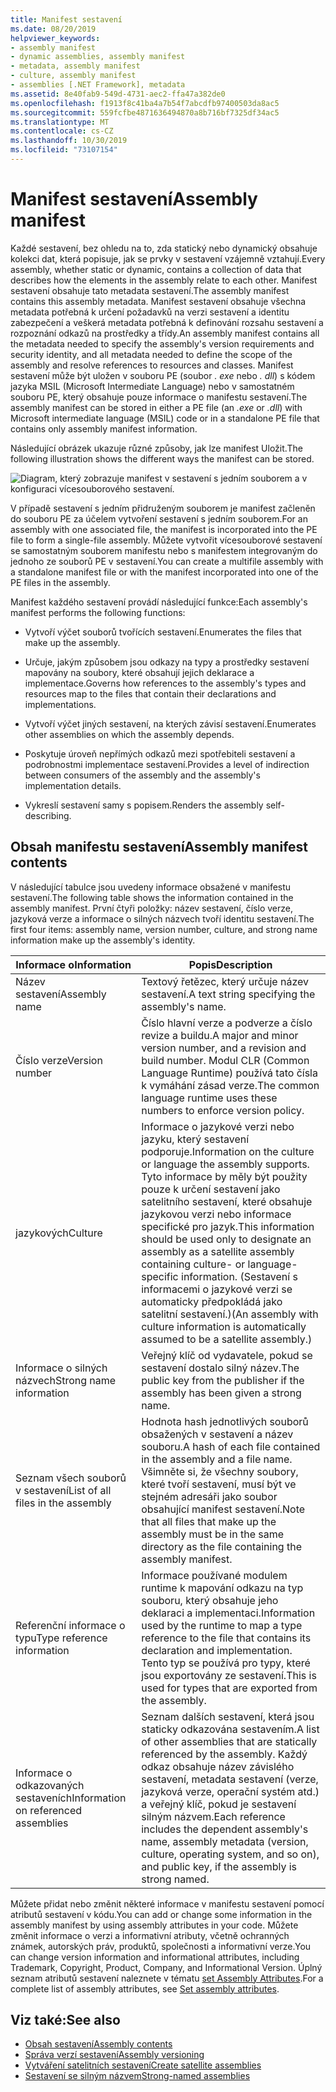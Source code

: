 ```yaml
---
title: Manifest sestavení
ms.date: 08/20/2019
helpviewer_keywords:
- assembly manifest
- dynamic assemblies, assembly manifest
- metadata, assembly manifest
- culture, assembly manifest
- assemblies [.NET Framework], metadata
ms.assetid: 8e40fab9-549d-4731-aec2-ffa47a382de0
ms.openlocfilehash: f1913f8c41ba4a7b54f7abcdfb97400503da8ac5
ms.sourcegitcommit: 559fcfbe4871636494870a8b716bf7325df34ac5
ms.translationtype: MT
ms.contentlocale: cs-CZ
ms.lasthandoff: 10/30/2019
ms.locfileid: "73107154"
---
```

# <a name="assembly-manifest"></a><span data-ttu-id="610a3-102">Manifest sestavení</span><span class="sxs-lookup"><span data-stu-id="610a3-102">Assembly manifest</span></span>
<span data-ttu-id="610a3-103">Každé sestavení, bez ohledu na to, zda statický nebo dynamický obsahuje kolekci dat, která popisuje, jak se prvky v sestavení vzájemně vztahují.</span><span class="sxs-lookup"><span data-stu-id="610a3-103">Every assembly, whether static or dynamic, contains a collection of data that describes how the elements in the assembly relate to each other.</span></span> <span data-ttu-id="610a3-104">Manifest sestavení obsahuje tato metadata sestavení.</span><span class="sxs-lookup"><span data-stu-id="610a3-104">The assembly manifest contains this assembly metadata.</span></span> <span data-ttu-id="610a3-105">Manifest sestavení obsahuje všechna metadata potřebná k určení požadavků na verzi sestavení a identitu zabezpečení a veškerá metadata potřebná k definování rozsahu sestavení a rozpoznání odkazů na prostředky a třídy.</span><span class="sxs-lookup"><span data-stu-id="610a3-105">An assembly manifest contains all the metadata needed to specify the assembly's version requirements and security identity, and all metadata needed to define the scope of the assembly and resolve references to resources and classes.</span></span> <span data-ttu-id="610a3-106">Manifest sestavení může být uložen v souboru PE (soubor *. exe* nebo *. dll*) s kódem jazyka MSIL (Microsoft Intermediate Language) nebo v samostatném souboru PE, který obsahuje pouze informace o manifestu sestavení.</span><span class="sxs-lookup"><span data-stu-id="610a3-106">The assembly manifest can be stored in either a PE file (an *.exe* or *.dll*) with Microsoft intermediate language (MSIL) code or in a standalone PE file that contains only assembly manifest information.</span></span>  
  
 <span data-ttu-id="610a3-107">Následující obrázek ukazuje různé způsoby, jak lze manifest Uložit.</span><span class="sxs-lookup"><span data-stu-id="610a3-107">The following illustration shows the different ways the manifest can be stored.</span></span>  
  
 ![Diagram, který zobrazuje manifest v sestavení s jedním souborem a v konfiguraci vícesouborového sestavení.](./media/manifest/assembly-types-diagram.gif)  
  
 <span data-ttu-id="610a3-109">V případě sestavení s jedním přidruženým souborem je manifest začleněn do souboru PE za účelem vytvoření sestavení s jedním souborem.</span><span class="sxs-lookup"><span data-stu-id="610a3-109">For an assembly with one associated file, the manifest is incorporated into the PE file to form a single-file assembly.</span></span> <span data-ttu-id="610a3-110">Můžete vytvořit vícesouborové sestavení se samostatným souborem manifestu nebo s manifestem integrovaným do jednoho ze souborů PE v sestavení.</span><span class="sxs-lookup"><span data-stu-id="610a3-110">You can create a multifile assembly with a standalone manifest file or with the manifest incorporated into one of the PE files in the assembly.</span></span>  
  
 <span data-ttu-id="610a3-111">Manifest každého sestavení provádí následující funkce:</span><span class="sxs-lookup"><span data-stu-id="610a3-111">Each assembly's manifest performs the following functions:</span></span>  
  
- <span data-ttu-id="610a3-112">Vytvoří výčet souborů tvořících sestavení.</span><span class="sxs-lookup"><span data-stu-id="610a3-112">Enumerates the files that make up the assembly.</span></span>  
  
- <span data-ttu-id="610a3-113">Určuje, jakým způsobem jsou odkazy na typy a prostředky sestavení mapovány na soubory, které obsahují jejich deklarace a implementace.</span><span class="sxs-lookup"><span data-stu-id="610a3-113">Governs how references to the assembly's types and resources map to the files that contain their declarations and implementations.</span></span>  
  
- <span data-ttu-id="610a3-114">Vytvoří výčet jiných sestavení, na kterých závisí sestavení.</span><span class="sxs-lookup"><span data-stu-id="610a3-114">Enumerates other assemblies on which the assembly depends.</span></span>  
  
- <span data-ttu-id="610a3-115">Poskytuje úroveň nepřímých odkazů mezi spotřebiteli sestavení a podrobnostmi implementace sestavení.</span><span class="sxs-lookup"><span data-stu-id="610a3-115">Provides a level of indirection between consumers of the assembly and the assembly's implementation details.</span></span>  
  
- <span data-ttu-id="610a3-116">Vykreslí sestavení samy s popisem.</span><span class="sxs-lookup"><span data-stu-id="610a3-116">Renders the assembly self-describing.</span></span>  
  
## <a name="assembly-manifest-contents"></a><span data-ttu-id="610a3-117">Obsah manifestu sestavení</span><span class="sxs-lookup"><span data-stu-id="610a3-117">Assembly manifest contents</span></span>  
 <span data-ttu-id="610a3-118">V následující tabulce jsou uvedeny informace obsažené v manifestu sestavení.</span><span class="sxs-lookup"><span data-stu-id="610a3-118">The following table shows the information contained in the assembly manifest.</span></span> <span data-ttu-id="610a3-119">První čtyři položky: název sestavení, číslo verze, jazyková verze a informace o silných názvech tvoří identitu sestavení.</span><span class="sxs-lookup"><span data-stu-id="610a3-119">The first four items: assembly name, version number, culture, and strong name information make up the assembly's identity.</span></span>  
  
|<span data-ttu-id="610a3-120">Informace o</span><span class="sxs-lookup"><span data-stu-id="610a3-120">Information</span></span>|<span data-ttu-id="610a3-121">Popis</span><span class="sxs-lookup"><span data-stu-id="610a3-121">Description</span></span>|  
|-----------------|-----------------|  
|<span data-ttu-id="610a3-122">Název sestavení</span><span class="sxs-lookup"><span data-stu-id="610a3-122">Assembly name</span></span>|<span data-ttu-id="610a3-123">Textový řetězec, který určuje název sestavení.</span><span class="sxs-lookup"><span data-stu-id="610a3-123">A text string specifying the assembly's name.</span></span>|  
|<span data-ttu-id="610a3-124">Číslo verze</span><span class="sxs-lookup"><span data-stu-id="610a3-124">Version number</span></span>|<span data-ttu-id="610a3-125">Číslo hlavní verze a podverze a číslo revize a buildu.</span><span class="sxs-lookup"><span data-stu-id="610a3-125">A major and minor version number, and a revision and build number.</span></span> <span data-ttu-id="610a3-126">Modul CLR (Common Language Runtime) používá tato čísla k vymáhání zásad verze.</span><span class="sxs-lookup"><span data-stu-id="610a3-126">The common language runtime uses these numbers to enforce version policy.</span></span>|  
|<span data-ttu-id="610a3-127">jazykových</span><span class="sxs-lookup"><span data-stu-id="610a3-127">Culture</span></span>|<span data-ttu-id="610a3-128">Informace o jazykové verzi nebo jazyku, který sestavení podporuje.</span><span class="sxs-lookup"><span data-stu-id="610a3-128">Information on the culture or language the assembly supports.</span></span> <span data-ttu-id="610a3-129">Tyto informace by měly být použity pouze k určení sestavení jako satelitního sestavení, které obsahuje jazykovou verzi nebo informace specifické pro jazyk.</span><span class="sxs-lookup"><span data-stu-id="610a3-129">This information should be used only to designate an assembly as a satellite assembly containing culture- or language-specific information.</span></span> <span data-ttu-id="610a3-130">(Sestavení s informacemi o jazykové verzi se automaticky předpokládá jako satelitní sestavení.)</span><span class="sxs-lookup"><span data-stu-id="610a3-130">(An assembly with culture information is automatically assumed to be a satellite assembly.)</span></span>|  
|<span data-ttu-id="610a3-131">Informace o silných názvech</span><span class="sxs-lookup"><span data-stu-id="610a3-131">Strong name information</span></span>|<span data-ttu-id="610a3-132">Veřejný klíč od vydavatele, pokud se sestavení dostalo silný název.</span><span class="sxs-lookup"><span data-stu-id="610a3-132">The public key from the publisher if the assembly has been given a strong name.</span></span>|  
|<span data-ttu-id="610a3-133">Seznam všech souborů v sestavení</span><span class="sxs-lookup"><span data-stu-id="610a3-133">List of all files in the assembly</span></span>|<span data-ttu-id="610a3-134">Hodnota hash jednotlivých souborů obsažených v sestavení a název souboru.</span><span class="sxs-lookup"><span data-stu-id="610a3-134">A hash of each file contained in the assembly and a file name.</span></span> <span data-ttu-id="610a3-135">Všimněte si, že všechny soubory, které tvoří sestavení, musí být ve stejném adresáři jako soubor obsahující manifest sestavení.</span><span class="sxs-lookup"><span data-stu-id="610a3-135">Note that all files that make up the assembly must be in the same directory as the file containing the assembly manifest.</span></span>|  
|<span data-ttu-id="610a3-136">Referenční informace o typu</span><span class="sxs-lookup"><span data-stu-id="610a3-136">Type reference information</span></span>|<span data-ttu-id="610a3-137">Informace používané modulem runtime k mapování odkazu na typ souboru, který obsahuje jeho deklaraci a implementaci.</span><span class="sxs-lookup"><span data-stu-id="610a3-137">Information used by the runtime to map a type reference to the file that contains its declaration and implementation.</span></span> <span data-ttu-id="610a3-138">Tento typ se používá pro typy, které jsou exportovány ze sestavení.</span><span class="sxs-lookup"><span data-stu-id="610a3-138">This is used for types that are exported from the assembly.</span></span>|  
|<span data-ttu-id="610a3-139">Informace o odkazovaných sestaveních</span><span class="sxs-lookup"><span data-stu-id="610a3-139">Information on referenced assemblies</span></span>|<span data-ttu-id="610a3-140">Seznam dalších sestavení, která jsou staticky odkazována sestavením.</span><span class="sxs-lookup"><span data-stu-id="610a3-140">A list of other assemblies that are statically referenced by the assembly.</span></span> <span data-ttu-id="610a3-141">Každý odkaz obsahuje název závislého sestavení, metadata sestavení (verze, jazyková verze, operační systém atd.) a veřejný klíč, pokud je sestavení silným názvem.</span><span class="sxs-lookup"><span data-stu-id="610a3-141">Each reference includes the dependent assembly's name, assembly metadata (version, culture, operating system, and so on), and public key, if the assembly is strong named.</span></span>|  
  
 <span data-ttu-id="610a3-142">Můžete přidat nebo změnit některé informace v manifestu sestavení pomocí atributů sestavení v kódu.</span><span class="sxs-lookup"><span data-stu-id="610a3-142">You can add or change some information in the assembly manifest by using assembly attributes in your code.</span></span> <span data-ttu-id="610a3-143">Můžete změnit informace o verzi a informativní atributy, včetně ochranných známek, autorských práv, produktů, společnosti a informativní verze.</span><span class="sxs-lookup"><span data-stu-id="610a3-143">You can change version information and informational attributes, including Trademark, Copyright, Product, Company, and Informational Version.</span></span> <span data-ttu-id="610a3-144">Úplný seznam atributů sestavení naleznete v tématu [set Assembly Attributes](set-attributes.md).</span><span class="sxs-lookup"><span data-stu-id="610a3-144">For a complete list of assembly attributes, see [Set assembly attributes](set-attributes.md).</span></span>  
  
## <a name="see-also"></a><span data-ttu-id="610a3-145">Viz také:</span><span class="sxs-lookup"><span data-stu-id="610a3-145">See also</span></span>

- [<span data-ttu-id="610a3-146">Obsah sestavení</span><span class="sxs-lookup"><span data-stu-id="610a3-146">Assembly contents</span></span>](contents.md)
- [<span data-ttu-id="610a3-147">Správa verzí sestavení</span><span class="sxs-lookup"><span data-stu-id="610a3-147">Assembly versioning</span></span>](versioning.md)
- [<span data-ttu-id="610a3-148">Vytváření satelitních sestavení</span><span class="sxs-lookup"><span data-stu-id="610a3-148">Create satellite assemblies</span></span>](../../framework/resources/creating-satellite-assemblies-for-desktop-apps.md)
- [<span data-ttu-id="610a3-149">Sestavení se silným názvem</span><span class="sxs-lookup"><span data-stu-id="610a3-149">Strong-named assemblies</span></span>](strong-named.md)

